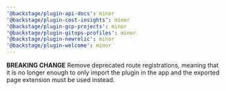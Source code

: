 ```yaml
---
'@backstage/plugin-api-docs': minor
'@backstage/plugin-cost-insights': minor
'@backstage/plugin-gcp-projects': minor
'@backstage/plugin-gitops-profiles': minor
'@backstage/plugin-newrelic': minor
'@backstage/plugin-welcome': minor
---
```


**BREAKING CHANGE** Remove deprecated route registrations, meaning that it is no longer enough to only import the plugin in the app and the exported page extension must be used instead.

